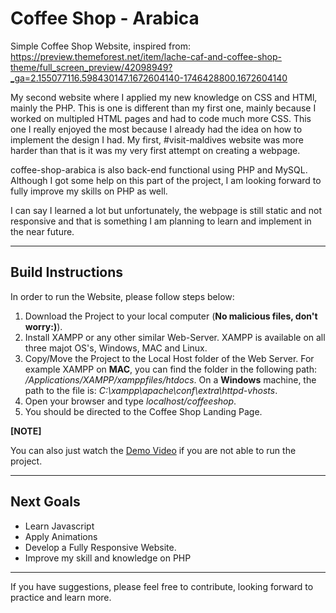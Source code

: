 # Coffee Shop - Arabica

Simple Coffee Shop Website, inspired from:  https://preview.themeforest.net/item/lache-caf-and-coffee-shop-theme/full_screen_preview/42098949?_ga=2.155077116.598430147.1672604140-1746428800.1672604140

My second website where I applied my new knowledge on CSS and HTMl, mainly the PHP. This is one is different than my first one, mainly because I worked on multipled HTML pages and had to code much more CSS. This one I really enjoyed the most because I already had the idea on how to implement the design I had. My first, #visit-maldives website was more harder than that is it was my very first attempt on creating a webpage. 

coffee-shop-arabica is also back-end functional using PHP and MySQL. Although I got some help on this part of the project, I am looking forward to fully improve my skills on PHP as well. 

I can say I learned a lot but unfortunately, the webpage is still static and not responsive and that is something I am planning to learn and implement in the near future.  

* * *

## Build Instructions

In order to run the Website, please follow steps below:
  1. Download the Project to your local computer (**No malicious files, don't worry:)**).
  2. Install XAMPP or any other similar Web-Server. XAMPP is available on all three majot OS's, Windows, MAC and Linux. 
  3. Copy/Move the Project to the Local Host folder of the Web Server. For example XAMPP on **MAC**, you can find the folder in the following path: */Applications/XAMPP/xamppfiles/htdocs*. On a **Windows** machine, the path to the file is: *C:\xampp\apache\conf\extra\httpd-vhosts*.
  4. Open your browser and type *localhost/coffeeshop*. 
  5. You should be directed to the Coffee Shop Landing Page. 
  
**[NOTE]**

You can also just watch the [Demo Video](https://xmueducn-my.sharepoint.com/:v:/g/personal/cst1904908_xmu_edu_my/EdlsFx4-_npLtCBRzGYBDUUBj2-CXB8UuNoTZFYsIt9G_w?e=Qw5Fp5) if you are not able to run the project.  

* * *

## Next Goals
  - Learn Javascript
  - Apply Animations
  - Develop a Fully Responsive Website. 
  - Improve my skill and knowledge on PHP

* * *

If you have suggestions, please feel free to contribute, looking forward to practice and learn more.
